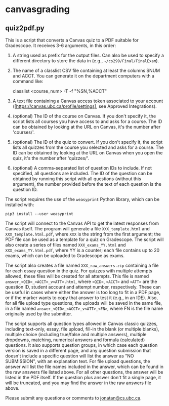 # canvasgrading

## quiz2pdf.py

This is a script that converts a Canvas quiz to a PDF suitable for
Gradescope. It receives 3-6 arguments, in this order:

1. A string used as prefix for the output files. Can also be used to
specify a different directory to store the data in (e.g.,
`~/cs299/Final/FinalExam`).

2. The name of a classlist CSV file containing at least the columns
SNUM and ACCT. You can generate it on the department computers with a
command like:

    classlist <course_num> -T -f "%SN,%ACCT"

3. A text file containing a Canvas access token associated to your
account ([https://canvas.ubc.ca/profile/settings], see Approved
Integrations).

4. (optional) The ID of the course on Canvas. If you don't specify it,
the script lists all courses you have access to and asks for a
course. The ID can be obtained by looking at the URL on Canvas, it's
the number after 'courses/'.

5. (optional) The ID of the quiz to convert.  If you don't specify it,
the script lists all quizzes from the course you selected and asks for
a course. The ID can be obtained by looking at the URL on Canvas when
you open the quiz, it's the number after 'quizzes/'.

6. (optional) A comma-separated list of question IDs to include. If
not specified, all questions are included. The ID of the question can
be obtained by running this script with all questions (without this
argument), the number provided before the text of each question is the
question ID.

The script requires the use of the `weasyprint` Python library, which
can be installed with:

    pip3 install --user weasyprint

The script will connect to the Canvas API to get the latest responses
from Canvas itself. The program will generate a file
`XXX_template.html` and `XXX_template.html.pdf`, where `XXX` is the
string from the first argument; the PDF file can be used as a template
for a quiz on Gradescope. The script will also create a series of
files named `XXX_exams_YY.html` and `XXX_exams_YY.html.pdf`, where YY
is a counter; each file contains up to 20 exams, which can be uploaded
to Gradescope as exams.

The script also creates a file named `XXX_raw_answers.zip` containing
a file for each essay question in the quiz. For quizzes with multiple
attempts allowed, these files will be created for all attempts. This
file is named `answer_<QID>_<ACCT>_v<ATT>.html`, where `<QID>`,
`<ACCT>` and `<ATT>` are the question ID, student account and attempt
number, respectively. These can be useful in cases where either the
answer is too long to fit in a PDF page, or if the marker wants to
copy that answer to test it (e.g., in an IDE). Also, for all file
upload type questions, the uploads will be saved in the same file, in
a file named `answer_<QID>_<ACCT>_v<ATT>_<FN>`, where FN is the file
name originally used by the submitter.

The script supports all question types allowed in Canvas classic
quizzes, including text-only, essay, file upload, fill-in the blank
(or multiple blanks), multiple choice (including true/false and
multiple answers), multiple dropdowns, matching, numerical answers and
formula (calculated) questions. It also supports question groups, in
which case each question version is saved in a different page, and any
question submission that doesn't include a specific question will list
the answer as "NO SUBMISSION", with an explanation text. For file
upload questions, the answer will list the file names included in the
answer, which can be found in the raw answers file listed above. For
all other questions, the answer will be listed in the PDF itself. If
the question plus answer don't fit a single page, it will be
truncated, and you may find the answer in the raw answers file above.

Please submit any questions or comments to jonatan@cs.ubc.ca.